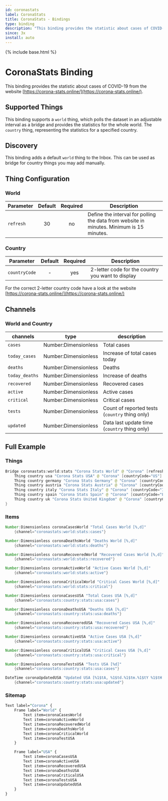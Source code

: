 ```yaml
---
id: coronastats
label: CoronaStats
title: CoronaStats - Bindings
type: binding
description: "This binding provides the statistic about cases of COVID-19 from the website [https://corona-stats.online/](https://corona-stats.online/)."
since: 3x
install: auto
---
```


<!-- Attention authors: Do not edit directly. Please add your changes to the appropriate source repository -->

{% include base.html %}

# CoronaStats Binding

This binding provides the statistic about cases of COVID-19 from the website [https://corona-stats.online/](https://corona-stats.online/).

## Supported Things

This binding supports a `world` thing, which polls the dataset in an adjustable interval as a bridge and provides the statistics for the whole world.
The `country` thing, representing the statistics for a specified country.

## Discovery

This binding adds a default `world` thing to the Inbox.
This can be used as bridge for country things you may add manually.

## Thing Configuration

### World

| Parameter | Default | Required | Description                                                                              |
| --------- | :-----: | :------: | ---------------------------------------------------------------------------------------- |
| `refresh` |   30    |    no    | Define the interval for polling the data from website in minutes. Minimum is 15 minutes. |

### Country

| Parameter     | Default | Required | Description                                       |
| ------------- | :-----: | :------: | ------------------------------------------------- |
| `countryCode` |    -    |   yes    | 2-letter code for the country you want to display |

For the correct 2-letter country code have a look at the website [https://corona-stats.online/](https://corona-stats.online/)

## Channels

### World and Country

| channels       | type                 | description                                    |
| -------------- | -------------------- | ---------------------------------------------- |
| `cases`        | Number:Dimensionless | Total cases                                    |
| `today_cases`  | Number:Dimensionless | Increase of total cases today                  |
| `deaths`       | Number:Dimensionless | Deaths                                         |
| `today_deaths` | Number:Dimensionless | Increase of deaths                             |
| `recovered`    | Number:Dimensionless | Recovered cases                                |
| `active`       | Number:Dimensionless | Active cases                                   |
| `critical`     | Number:Dimensionless | Critical cases                                 |
| `tests`        | Number:Dimensionless | Count of reported tests (`country` thing only) |
| `updated`      | Number:Dimensionless | Data last update time (`country` thing only)   |

## Full Example

### Things

```java
Bridge coronastats:world:stats "Corona Stats World" @ "Corona" [refresh=15] {
    Thing country usa "Corona Stats USA" @ "Corona" [countryCode="US"]
    Thing country germany "Corona Stats Germany" @ "Corona" [countryCode="DE"]
    Thing country austria "Corona Stats Austria" @ "Corona" [countryCode="AT"]
    Thing country italy "Corona Stats Italy" @ "Corona" [countryCode="IT"]
    Thing country spain "Corona Stats Spain" @ "Corona" [countryCode="ES"]
    Thing country uk "Corona Stats United Kingdom" @ "Corona" [countryCode="GB"]
}
```

### Items

```java
Number:Dimensionless coronaCasesWorld "Total Cases World [%,d]"
    {channel="coronastats:world:stats:cases"}

Number:Dimensionless coronaDeathsWorld "Deaths World [%,d]"
    {channel="coronastats:world:stats:deaths"}

Number:Dimensionless coronaRecoveredWorld "Recovered Cases World [%,d]"
    {channel="coronastats:world:stats:recovered"}

Number:Dimensionless coronaActiveWorld "Active Cases World [%,d]"
    {channel="coronastats:world:stats:active"}

Number:Dimensionless coronaCriticalWorld "Critical Cases World [%,d]"
    {channel="coronastats:world:stats:critical"}

Number:Dimensionless coronaCasesUSA "Total Cases USA [%,d]"
    {channel="coronastats:country:stats:usa:cases"}

Number:Dimensionless coronaDeathsUSA "Deaths USA [%,d]"
    {channel="coronastats:country:stats:usa:deaths"}

Number:Dimensionless coronaRecoveredUSA "Recovered Cases USA [%,d]"
    {channel="coronastats:country:stats:usa:recovered"}

Number:Dimensionless coronaActiveUSA "Active Cases USA [%,d]"
    {channel="coronastats:country:stats:usa:active"}

Number:Dimensionless coronaCriticalUSA "Critical Cases USA [%,d]"
    {channel="coronastats:country:stats:usa:critical"}

Number:Dimensionless coronaTestsUSA "Tests USA [%d]"
    {channel="coronastats:country:stats:usa:cases"}

DateTime coronaUpdatedUSA "Updated USA [%1$tA, %1$td.%1$tm.%1$tY %1$tH:%1$tM]"
    {channel="coronastats:country:stats:usa:updated"}
```

### Sitemap

```perl
Text label="Corona" {
    Frame label="World" {
        Text item=coronaCasesWorld
        Text item=coronaActiveWorld
        Text item=coronaRecoveredWorld
        Text item=coronaDeathsWorld
        Text item=coronaCriticalWorld
        Text item=coronaTestUSA
    }

    Frame label="USA" {
        Text item=coronaCasesUSA
        Text item=coronaActiveUSA
        Text item=coronaRecoveredUSA
        Text item=coronaDeathsUSA
        Text item=coronaCriticalUSA
        Text item=coronaTestsUSA
        Text item=coronaUpdatedUSA
    }
}

```

